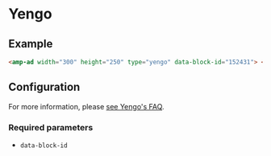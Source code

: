 <!---
Copyright 2017 The AMP HTML Authors. All Rights Reserved.

Licensed under the Apache License, Version 2.0 (the "License");
you may not use this file except in compliance with the License.
You may obtain a copy of the License at

      http://www.apache.org/licenses/LICENSE-2.0

Unless required by applicable law or agreed to in writing, software
distributed under the License is distributed on an "AS-IS" BASIS,
WITHOUT WARRANTIES OR CONDITIONS OF ANY KIND, either express or implied.
See the License for the specific language governing permissions and
limitations under the License.
-->

# Yengo

## Example

```html
<amp-ad width="300" height="250" type="yengo" data-block-id="152431"> </amp-ad>
```

## Configuration

For more information, please [see Yengo's FAQ](http://www.yengo.com/text/faqs?publishers).

### Required parameters

-   `data-block-id`

